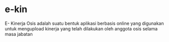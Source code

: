 # e-kin
E- Kinerja Osis adalah suatu bentuk aplikasi berbasis online yang digunakan untuk mengupload kinerja yang telah dilakukan oleh anggota osis selama masa jabatan
